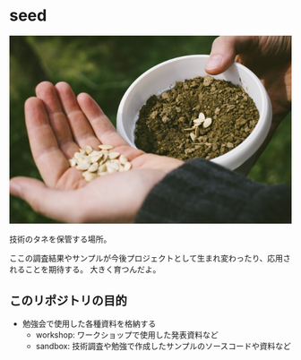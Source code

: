 # seed

![seed image](https://github.com/hanaya-san/seed/blob/image/image/seed.jpg?raw=true)

技術のタネを保管する場所。

ここの調査結果やサンプルが今後プロジェクトとして生まれ変わったり、応用されることを期待する。
大きく育つんだよ。

## このリポジトリの目的

- 勉強会で使用した各種資料を格納する
    - workshop: ワークショップで使用した発表資料など
    - sandbox:  技術調査や勉強で作成したサンプルのソースコードや資料など

